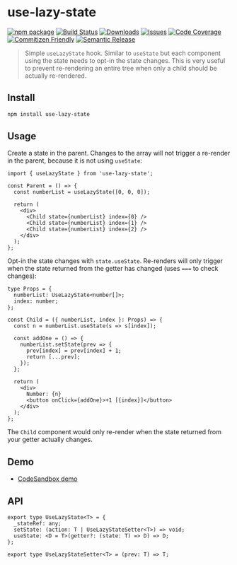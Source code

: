 # use-lazy-state

[![npm package][npm-img]][npm-url]
[![Build Status][build-img]][build-url]
[![Downloads][downloads-img]][downloads-url]
[![Issues][issues-img]][issues-url]
[![Code Coverage][codecov-img]][codecov-url]
[![Commitizen Friendly][commitizen-img]][commitizen-url]
[![Semantic Release][semantic-release-img]][semantic-release-url]

> Simple `useLazyState` hook. Similar to `useState` but each component using the state needs to opt-in the state changes. This is very useful to prevent re-rendering an entire tree when only a child should be actually re-rendered.

## Install

```bash
npm install use-lazy-state
```

## Usage

Create a state in the parent. Changes to the array will not trigger a re-render in the parent, because it is not using `useState`:

```tsx
import { useLazyState } from 'use-lazy-state';

const Parent = () => {
  const numberList = useLazyState([0, 0, 0]);

  return (
    <div>
      <Child state={numberList} index={0} />
      <Child state={numberList} index={1} />
      <Child state={numberList} index={2} />
    </div>
  );
};
```

Opt-in the state changes with `state.useState`. Re-renders will only trigger when the state returned from the getter has changed (uses `===` to check changes):

```tsx
type Props = {
  numberList: UseLazyState<number[]>;
  index: number;
};

const Child = ({ numberList, index }: Props) => {
  const n = numberList.useState(s => s[index]);

  const addOne = () => {
    numberList.setState(prev => {
      prev[index] = prev[index] + 1;
      return [...prev];
    });
  };

  return (
    <div>
      Number: {n}
      <button onClick={addOne}>+1 [{index}]</button>
    </div>
  );
};
```

The `Child` component would only re-render when the state returned from your getter actually changes.

## Demo

- [CodeSandbox demo](https://codesandbox.io/s/uselazystate-5ti537?file=/src/useLazyState.ts)

## API

```
export type UseLazyState<T> = {
  _stateRef: any;
  setState: (action: T | UseLazyStateSetter<T>) => void;
  useState: <D = T>(getter?: (state: T) => D) => D;
};

export type UseLazyStateSetter<T> = (prev: T) => T;
```

[build-img]: https://github.com/carlosbaraza/use-lazy-state/actions/workflows/release.yml/badge.svg
[build-url]: https://github.com/carlosbaraza/use-lazy-state/actions/workflows/release.yml
[downloads-img]: https://img.shields.io/npm/dt/use-lazy-state
[downloads-url]: https://www.npmtrends.com/use-lazy-state
[npm-img]: https://img.shields.io/npm/v/use-lazy-state
[npm-url]: https://www.npmjs.com/package/use-lazy-state
[issues-img]: https://img.shields.io/github/issues/carlosbaraza/use-lazy-state
[issues-url]: https://github.com/carlosbaraza/use-lazy-state/issues
[codecov-img]: https://codecov.io/gh/carlosbaraza/use-lazy-state/branch/main/graph/badge.svg
[codecov-url]: https://codecov.io/gh/carlosbaraza/use-lazy-state
[semantic-release-img]: https://img.shields.io/badge/%20%20%F0%9F%93%A6%F0%9F%9A%80-semantic--release-e10079.svg
[semantic-release-url]: https://github.com/semantic-release/semantic-release
[commitizen-img]: https://img.shields.io/badge/commitizen-friendly-brightgreen.svg
[commitizen-url]: http://commitizen.github.io/cz-cli/
